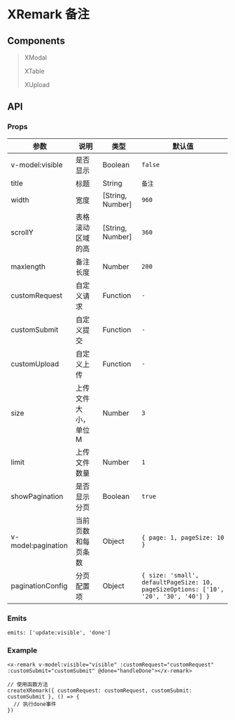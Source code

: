 # XRemark 备注

## Components

> XModal
> 
> XTable
> 
> XUpload

## API

### Props

| 参数 | 说明 | 类型 | 默认值                                                                                        |
| --- | --- | --- |--------------------------------------------------------------------------------------------|
| v-model:visible | 是否显示 | Boolean | `false`                                                                                    |
| title | 标题 | String | `备注`                                                                                       |
| width | 宽度 | [String, Number] | `960`                                                                                      |
| scrollY | 表格滚动区域的高 | [String, Number] | `360`                                                                                      |
| maxlength | 备注长度 | Number | `200`                                                                                      |
| customRequest | 自定义请求 | Function | `-`                                                                                        |
| customSubmit | 自定义提交 | Function | `-`                                                                                        |
| customUpload | 自定义上传 | Function | `-`                                                                                        |
| size | 上传文件大小，单位M | Number | `3`                                                                                        |
| limit | 上传文件数量 | Number | `1`                                                                                        |
| showPagination | 是否显示分页 | Boolean | `true`                                                                                     |
| v-model:pagination | 当前页数和每页条数 | Object | `{ page: 1, pageSize: 10 }`                                                                |
| paginationConfig | 分页配置项 | Object | `{ size: 'small', defaultPageSize: 10, pageSizeOptions: ['10', '20', '30', '40'] }` |

### Emits

```vue
emits: ['update:visible', 'done']
```

### Example

```vue
<x-remark v-model:visible="visible" :customRequest="customRequest" :customSubmit="customSubmit" @done="handleDone"></x-remark>

// 使用函数方法
createXRemark({ customRequest: customRequest, customSubmit: customSubmit }, () => {
  // 执行done事件
})
```
